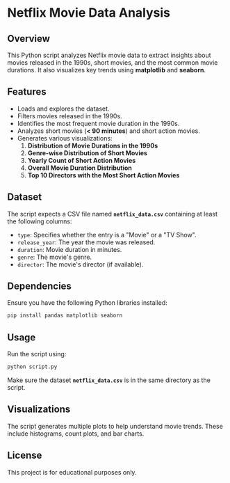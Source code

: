 # Netflix Movie Data Analysis

## Overview
This Python script analyzes Netflix movie data to extract insights about movies released in the 1990s, short movies, and the most common movie durations. It also visualizes key trends using **matplotlib** and **seaborn**.

## Features
- Loads and explores the dataset.
- Filters movies released in the 1990s.
- Identifies the most frequent movie duration in the 1990s.
- Analyzes short movies (**< 90 minutes**) and short action movies.
- Generates various visualizations:
  1. **Distribution of Movie Durations in the 1990s**
  2. **Genre-wise Distribution of Short Movies**
  3. **Yearly Count of Short Action Movies**
  4. **Overall Movie Duration Distribution**
  5. **Top 10 Directors with the Most Short Action Movies**

## Dataset
The script expects a CSV file named **`netflix_data.csv`** containing at least the following columns:
- `type`: Specifies whether the entry is a "Movie" or a "TV Show".
- `release_year`: The year the movie was released.
- `duration`: Movie duration in minutes.
- `genre`: The movie's genre.
- `director`: The movie's director (if available).

## Dependencies
Ensure you have the following Python libraries installed:
```bash
pip install pandas matplotlib seaborn
```

## Usage
Run the script using:
```bash
python script.py
```
Make sure the dataset **`netflix_data.csv`** is in the same directory as the script.

## Visualizations
The script generates multiple plots to help understand movie trends. These include histograms, count plots, and bar charts.

## License
This project is for educational purposes only.

